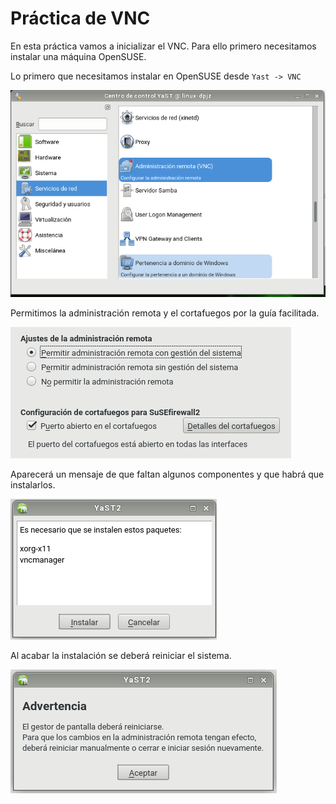# Práctica de VNC

En esta práctica vamos a inicializar el VNC. Para ello primero necesitamos instalar una máquina OpenSUSE.

Lo primero que necesitamos instalar en OpenSUSE desde `Yast -> VNC`

![1](./img/1.png)

Permitimos la administración remota y el cortafuegos por la guía facilitada.

![2](./img/2.png)

Aparecerá un mensaje de que faltan algunos componentes y que habrá que instalarlos.

![2](./img/3.png)

Al acabar la instalación se deberá reiniciar el sistema.

![2](./img/4.png)
